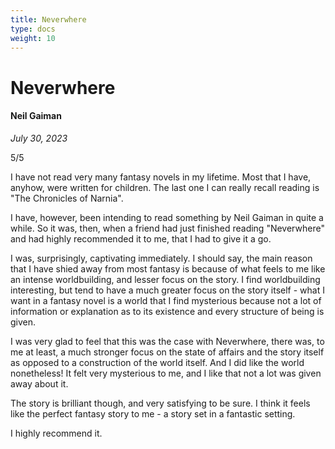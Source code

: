 ```yaml
---
title: Neverwhere
type: docs
weight: 10
---
```


# Neverwhere

#### Neil Gaiman

*July 30, 2023*  

5/5

I have not read very many fantasy novels in my lifetime. Most that I have, anyhow, were written for children. The last one I can really recall reading is "The Chronicles of Narnia". 

I have, however, been intending to read something by Neil Gaiman in quite a while. So it was, then, when a friend had just finished reading "Neverwhere" and had highly recommended it to me, that I had to give it a go.

I was, surprisingly, captivating immediately. I should say, the main reason that I have shied away from most fantasy is because of what feels to me like an intense worldbuilding, and lesser focus on the story. I find worldbuilding interesting, but tend to have a much greater focus on the story itself - what I want in a fantasy novel is a world that I find mysterious because not a lot of information or explanation as to its existence and every structure of being is given.

I was very glad to feel that this was the case with Neverwhere, there was, to me at least, a much stronger focus on the state of affairs and the story itself as opposed to a construction of the world itself. And I did like the world nonetheless! It felt very mysterious to me, and I like that not a lot was given away about it.

The story is brilliant though, and very satisfying to be sure. I think it feels like the perfect fantasy story to me - a story set in a fantastic setting.

I highly recommend it.